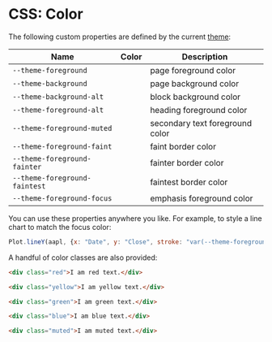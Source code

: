# CSS: Color

The following custom properties are defined by the current [theme](../themes):

<table>
  <thead>
    <tr>
      <th>Name</th>
      <th>Color</th>
      <th>Description</th>
    </tr>
  </thead>
  <tbody>
    <tr>
      <td><code>--theme-foreground</code></td>
      <td><div style="background-color: var(--theme-foreground); width: 2rem; height: 1rem;"></div></td>
      <td>page foreground color</td>
    </tr>
    <tr>
      <td><code>--theme-background</code></td>
      <td><div style="background-color: var(--theme-background); width: 2rem; height: 1rem;"></div></td>
      <td>page background color</td>
    </tr>
    <tr>
      <td><code>--theme-background-alt</code></td>
      <td><div style="background-color: var(--theme-background-alt); width: 2rem; height: 1rem;"></div></td>
      <td>block background color</td>
    </tr>
    <tr>
      <td><code>--theme-foreground-alt</code></td>
      <td><div style="background-color: var(--theme-foreground-alt); width: 2rem; height: 1rem;"></div></td>
      <td>heading foreground color</td>
    </tr>
    <tr>
      <td><code>--theme-foreground-muted</code></td>
      <td><div style="background-color: var(--theme-foreground-muted); width: 2rem; height: 1rem;"></div></td>
      <td>secondary text foreground color</td>
    </tr>
    <tr>
      <td><code>--theme-foreground-faint</code></td>
      <td><div style="background-color: var(--theme-foreground-faint); width: 2rem; height: 1rem;"></div></td>
      <td>faint border color</td>
    </tr>
    <tr>
      <td><code>--theme-foreground-fainter</code></td>
      <td><div style="background-color: var(--theme-foreground-fainter); width: 2rem; height: 1rem;"></div></td>
      <td>fainter border color</td>
    </tr>
    <tr>
      <td><code>--theme-foreground-faintest</code></td>
      <td><div style="background-color: var(--theme-foreground-faintest); width: 2rem; height: 1rem;"></div></td>
      <td>faintest border color</td>
    </tr>
    <tr>
      <td><code>--theme-foreground-focus</code></td>
      <td><div style="background-color: var(--theme-foreground-focus); width: 2rem; height: 1rem;"></div></td>
      <td>emphasis foreground color</td>
    </tr>
  </tbody>
</table>

You can use these properties anywhere you like. For example, to style a line chart to match the focus color:

```js echo
Plot.lineY(aapl, {x: "Date", y: "Close", stroke: "var(--theme-foreground-focus)"}).plot()
```

A handful of color classes are also provided:

```html echo
<div class="red">I am red text.</div>
```

```html echo
<div class="yellow">I am yellow text.</div>
```

```html echo
<div class="green">I am green text.</div>
```

```html echo
<div class="blue">I am blue text.</div>
```

```html echo
<div class="muted">I am muted text.</div>
```
